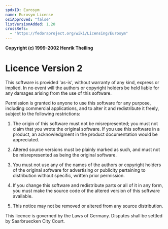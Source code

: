 ```yaml
---
spdxID: Eurosym
name: Eurosym License
osiApproved: "false"
listVersionAdded: 1.20
crossRefs: 
  - "https://fedoraproject.org/wiki/Licensing/Eurosym"
---
```


**Copyright (c) 1999-2002 Henrik Theiling**

# Licence Version 2

This software is provided 'as-is', without warranty of any kind, express or implied. In no event will the authors or copyright holders be held liable for any damages arising from the use of this software.

Permission is granted to anyone to use this software for any purpose, including commercial applications, and to alter it and redistribute it freely, subject to the following restrictions:

1. The origin of this software must not be misrepresented; you must not claim that you wrote the original software. If you use this software in a product, an acknowledgment in the product documentation would be appreciated.

2. Altered source versions must be plainly marked as such, and must not be misrepresented as being the original software.

3. You must not use any of the names of the authors or copyright holders of the original software for advertising or publicity pertaining to distribution without specific, written prior permission.

4. If you change this software and redistribute parts or all of it in any form, you must make the source code of the altered version of this software available.

5. This notice may not be removed or altered from any source distribution.

This licence is governed by the Laws of Germany. Disputes shall be settled by Saarbruecken City Court.
